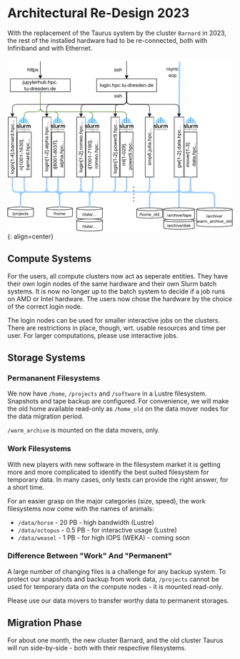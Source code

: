 # Architectural Re-Design 2023

With the replacement of the Taurus system by the cluster `Barnard` in 2023,
the rest of the installed hardware had to be re-connected, both with
Infiniband and with Ethernet.

![Architecture overview 2023](../jobs_and_resources/misc/architecture_2023.png)
{: align=center}

## Compute Systems

For the users, all compute clusters now act as seperate entities. They have their own
login nodes of the same hardware and their own Slurm batch systems. It is now no longer up
to the batch system to decide if a job runs on AMD or Intel hardware. The users now chose
the hardware by the choice of the correct login node.

The login nodes can be used for smaller interactive jobs on the clusters. There are
restrictions in place, though, wrt. usable resources and time per user. For larger
computations, please use interactive jobs.

## Storage Systems

### Permananent Filesystems

We now have `/home`, `/projects` and `/software` in a Lustre filesystem. Snapshots
and tape backup are configured. For convenience, we will make the old home available
read-only as `/home_old` on the data mover nodes for the data migration period.

`/warm_archive` is mounted on the data movers, only.

### Work Filesystems

With new players with new software in the filesystem market it is getting more and more
complicated to identify the best suited filesystem for temporary data. In many cases,
only tests can provide the right answer, for a short time.

For an easier grasp on the major categories (size, speed), the work filesystems now come
with the names of animals:

* `/data/horse` - 20 PB - high bandwidth (Lustre)
* `/data/octopus` - 0.5 PB - for interactive usage (Lustre)
* `/data/weasel` - 1 PB - for high IOPS (WEKA)  - coming soon

### Difference Between "Work" And "Permanent"

A large number of changing files is a challenge for any backup system. To protect
our snapshots and backup from work data,
`/projects` cannot be used for temporary data on the compute nodes - it is mounted read-only.

Please use our data movers to transfer worthy data to permanent
storages.

## Migration Phase

For about one month, the new cluster Barnard, and the old cluster Taurus
will run side-by-side - both with their respective filesystems.
